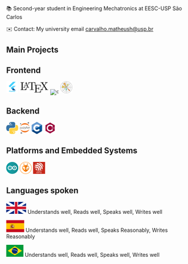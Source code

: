 📚  Second-year student in Engineering Mechatronics  at EESC-USP São Carlos

✉️ Contact: My university email carvalho.matheush@usp.br

## Main Projects

## Frontend 
<code><img height="32" src="flutter.png" alt="c"/></code>
<code><img height="32" src="latex.jpg" alt="c"/></code>
<code><img height="32" src="pandas.jpg" alt="c"/></code>
<code><img height="32" src="matplotlib.png" alt="c"/></code>
## Backend
<code><img height="32" src="python.png" alt="c"/></code>
<code><img height="32" src="jupyter.png" alt="c"/></code>
<code><img height="32" src="C.png" alt="c"/></code>
<code><img height="32" src="c++.png" alt="c"/></code>
## Platforms and Embedded Systems
<code><img height="32" src="arduino.svg" alt="c"/></code>
<code><img height="32" src="PlatformIO.png" alt="c"/></code>
<code><img height="32" src="esp32.jpg" alt="c"/></code>





## Languages spoken
<code><img height="32" src="english.png" alt="c"/></code> Understands well, Reads well, Speaks well,  Writes well

<code><img height="32" src="spain.png" alt="c"/></code> Understands well, Reads well,  Speaks Reasonably, Writes Reasonably

<code><img height="32" src="portuguese.png" alt="c"/></code> Understands well,  Reads well, Speaks well, Writes well
